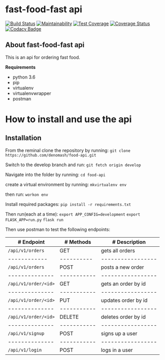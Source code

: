 # fast-food-fast api

[![Build Status](https://travis-ci.org/denomash/food-api.svg?branch=ft-place-new-order-route-%23160364056)](https://travis-ci.org/denomash/food-api) [![Maintainability](https://api.codeclimate.com/v1/badges/a99a88d28ad37a79dbf6/maintainability)](https://codeclimate.com/github/codeclimate/codeclimate/maintainability) [![Test Coverage](https://api.codeclimate.com/v1/badges/a99a88d28ad37a79dbf6/test_coverage)](https://codeclimate.com/github/codeclimate/codeclimate/test_coverage) [![Coverage Status](https://coveralls.io/repos/github/denomash/food-api/badge.svg?branch=ft-login-endpoint-%23160611196)](https://coveralls.io/github/denomash/food-api?branch=ft-login-endpoint-%23160611196) [![Codacy Badge](https://api.codacy.com/project/badge/Grade/e0132b28a0ae4584af6057af6a8abd08)](https://www.codacy.com/app/denomash/food-api?utm_source=github.com&amp;utm_medium=referral&amp;utm_content=denomash/food-api&amp;utm_campaign=Badge_Grade)


## About fast-food-fast api
This is an api for ordering fast food.

**Requirements**
* python 3.6
* pip
* virtualenv
* virtualenvwrapper
* postman

 
# How to install and use the api

## Installation
From the reminal clone the repository by running:
`git clone https://github.com/denomash/food-api.git`

Switch to the develop branch and run:
`git fetch origin develop`

Navigate into the folder by running:
`cd food-api`

create a virtual environment by running:
`mkvirtualenv env`

then run:
`workon env`

Install required packages:
`pip install -r requirements.txt`

Then run(each at a time):
`export APP_CONFIG=development`
`export FLASK_APP=run.py`
`flask run`

Then use postman to test the following endpoints:

|   # Endpoint       |  # Methods | # Description       |
| -------------      |----------- | ------------------  | 
|`/api/v1/orders`    |   GET      |  gets all orders    |
| ------------       | ---------- | -----------------   |
|`/api/v1/orders`    |   POST     | posts a new order   |
|--------------      |----------- | -----------------   |
|`/api/v1/order/<id>`|   GET      |gets an order by id  |
|--------------      |----------- | -----------------   |
|`/api/v1/order/<id>`|   PUT      |updates order by id  |
|--------------      |----------- | -----------------   |
|`/api/v1/order/<id>`|   DELETE   |deletes order by id  |
|--------------      |----------- | -----------------   |
|`/api/v1/signup`    |   POST     |signs up a user      |
|--------------      |----------- | -----------------   |
|`/api/v1/login`     |   POST     |logs in a user       |